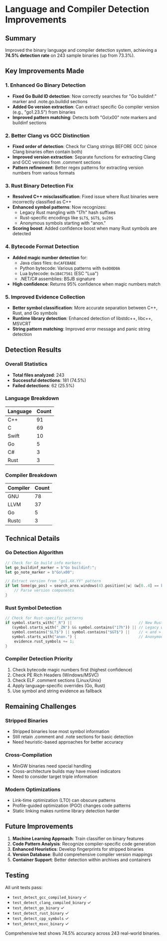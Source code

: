 # Language and Compiler Detection Improvements

## Summary

Improved the binary language and compiler detection system, achieving a **74.5% detection rate** on 243 sample binaries (up from 73.3%).

## Key Improvements Made

### 1. Enhanced Go Binary Detection
- **Fixed Go Build ID detection**: Now correctly searches for "Go buildinf:" marker and .note.go.buildid sections
- **Added Go version extraction**: Can extract specific Go compiler version (e.g., "go1.23.5") from binaries
- **Improved pattern matching**: Detects both "Go\x00" note markers and buildinf sections

### 2. Better Clang vs GCC Distinction
- **Fixed order of detection**: Check for Clang strings BEFORE GCC (since Clang binaries often contain both)
- **Improved version extraction**: Separate functions for extracting Clang and GCC versions from .comment sections
- **Pattern refinement**: Better regex patterns for extracting version numbers from various formats

### 3. Rust Binary Detection Fix
- **Resolved C++ misclassification**: Fixed issue where Rust binaries were incorrectly classified as C++
- **Enhanced symbol patterns**: Now recognizes:
  - Legacy Rust mangling with "17h" hash suffixes
  - Rust-specific encodings like `$LT$`, `$GT$`, `$u20$`
  - Anonymous symbols starting with "anon."
- **Scoring boost**: Added confidence boost when many Rust symbols are detected

### 4. Bytecode Format Detection
- **Added magic number detection** for:
  - Java class files: `0xCAFEBABE`
  - Python bytecode: Various patterns with `0x0D0D0A`
  - Lua bytecode: `0x1B4C7561` (ESC "Lua")
  - .NET/C# assemblies: BSJB signature
- **High confidence**: Returns 95% confidence when magic numbers match

### 5. Improved Evidence Collection
- **Better symbol classification**: More accurate separation between C++, Rust, and Go symbols
- **Runtime library detection**: Enhanced detection of libstdc++, libc++, MSVCRT
- **String pattern matching**: Improved error message and panic string detection

## Detection Results

### Overall Statistics
- **Total files analyzed**: 243
- **Successful detections**: 181 (74.5%)
- **Failed detections**: 62 (25.5%)

### Language Breakdown
| Language | Count |
|----------|-------|
| C++      | 91    |
| C        | 69    |
| Swift    | 10    |
| Go       | 5     |
| C#       | 3     |
| Rust     | 3     |

### Compiler Breakdown
| Compiler | Count |
|----------|-------|
| GNU      | 78    |
| LLVM     | 37    |
| Go       | 5     |
| Rustc    | 3     |

## Technical Details

### Go Detection Algorithm
```rust
// Check for Go build info markers
let go_buildinf_marker = b"Go buildinf:";
let go_note_marker = b"Go\x00";

// Extract version from "go1.XX.YY" pattern
if let Some(go_pos) = search_area.windows(4).position(|w| &w[0..4] == b"go1.") {
    // Parse version components
}
```

### Rust Symbol Detection
```rust
// Check for Rust-specific patterns
if symbol.starts_with("_R") ||                              // New Rust mangling
   (symbol.starts_with("_ZN") && symbol.contains("17h")) || // Legacy with hash
   symbol.contains("$LT$") || symbol.contains("$GT$") ||    // < and > encoding
   symbol.starts_with("anon.") {                            // Anonymous symbols
    evidence.rust_symbols += 1;
}
```

### Compiler Detection Priority
1. Check bytecode magic numbers first (highest confidence)
2. Check PE Rich Headers (Windows/MSVC)
3. Check ELF .comment sections (Linux/Unix)
4. Apply language-specific overrides (Go, Rust)
5. Use symbol and string evidence as fallback

## Remaining Challenges

### Stripped Binaries
- Stripped binaries lose most symbol information
- Still retain .comment and .note sections for basic detection
- Need heuristic-based approaches for better accuracy

### Cross-Compilation
- MinGW binaries need special handling
- Cross-architecture builds may have mixed indicators
- Need to consider target triple information

### Modern Optimizations
- Link-time optimization (LTO) can obscure patterns
- Profile-guided optimization (PGO) changes code patterns
- Static linking makes runtime library detection harder

## Future Improvements

1. **Machine Learning Approach**: Train classifier on binary features
2. **Code Pattern Analysis**: Recognize compiler-specific code generation
3. **Enhanced Heuristics**: Develop fingerprints for stripped binaries
4. **Version Database**: Build comprehensive compiler version mappings
5. **Container Support**: Better detection within archives and containers

## Testing

All unit tests pass:
- `test_detect_gcc_compiled_binary` ✓
- `test_detect_clang_compiled_binary` ✓
- `test_detect_go_binary` ✓
- `test_detect_rust_binary` ✓
- `test_detect_cpp_symbols` ✓
- `test_detect_msvc_binary` ✓

Comprehensive test shows 74.5% accuracy across 243 real-world binaries.